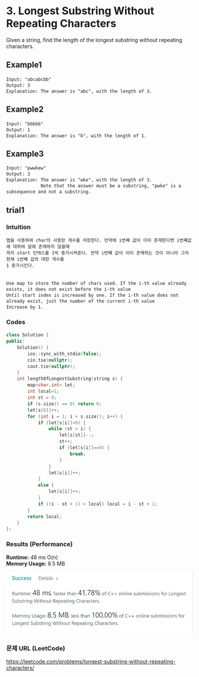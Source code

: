 # 3. Longest Substring Without Repeating Characters
Given a string, find the length of the longest substring without repeating characters.  

## Example1

```
Input: "abcabcbb"
Output: 3 
Explanation: The answer is "abc", with the length of 3. 
```

## Example2

```
Input: "bbbbb"
Output: 1
Explanation: The answer is "b", with the length of 1.
```

## Example3

```
Input: "pwwkew"
Output: 3
Explanation: The answer is "wke", with the length of 3. 
             Note that the answer must be a substring, "pwke" is a subsequence and not a substring.
```

## trial1
### Intuition
```
맵을 사용하여 char의 사용한 개수를 저장한다. 만약에 i번째 값이 이미 존재한다면 i번째값에 대하여 앞에 존재하지 않을때
까지 start 인덱스를 1씩 증가시켜준다. 만약 i번째 값이 이미 존재하는 것이 아니라 그저 현재 i번째 값의 대한 개수를
1 증가시킨다.


Use map to store the number of chars used. If the i-th value already exists, it does not exist before the i-th value
Until start index is increased by one. If the i-th value does not already exist, just the number of the current i-th value
Increase by 1.
```
### Codes  
```cpp
class Solution {
public:
    Solution() {
        ios::sync_with_stdio(false);
        cin.tie(nullptr);
        cout.tie(nullptr);
    }
    int lengthOfLongestSubstring(string s) {
        map<char,int> let;
        int local=1;
        int st = 0;
        if (s.size() == 0) return 0;
        let[s[0]]++;
        for (int i = 1; i < s.size(); i++) {
            if (let[s[i]]>0) {
                while (st < i) {
                    let[s[st]]--;
                    st++;
                    if (let[s[i]]==0) {
                        break;
                    }
                }
                let[s[i]]++;
            }
            else {
                let[s[i]]++;
            }
            if ((i - st + 1) > local) local = i - st + 1;
        }
        return local;
    }
};
```

### Results (Performance)  
**Runtime:**  48 ms O(n)  
**Memory Usage:** 	8.5 MB  

<p align="center"> 
<img src="./capture.JPG">
</p>


### 문제 URL (LeetCode)  
https://leetcode.com/problems/longest-substring-without-repeating-characters/